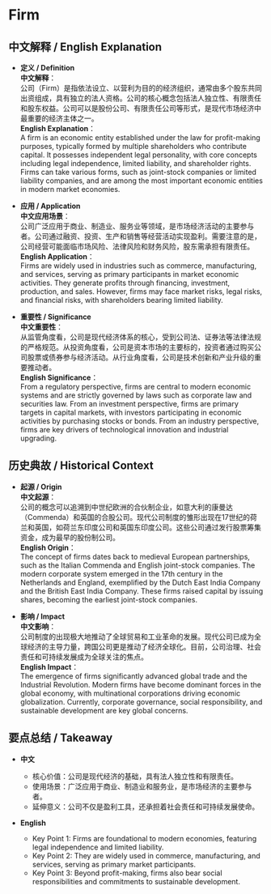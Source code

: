 # Firm

## 中文解释 / English Explanation

* **定义 / Definition**  
  **中文解释**：  
  公司（Firm）是指依法设立、以营利为目的的经济组织，通常由多个股东共同出资组成，具有独立的法人资格。公司的核心概念包括法人独立性、有限责任和股东权益。公司可以是股份公司、有限责任公司等形式，是现代市场经济中最重要的经济主体之一。  
  **English Explanation**：  
  A firm is an economic entity established under the law for profit-making purposes, typically formed by multiple shareholders who contribute capital. It possesses independent legal personality, with core concepts including legal independence, limited liability, and shareholder rights. Firms can take various forms, such as joint-stock companies or limited liability companies, and are among the most important economic entities in modern market economies.

* **应用 / Application**  
  **中文应用场景**：  
  公司广泛应用于商业、制造业、服务业等领域，是市场经济活动的主要参与者。公司通过融资、投资、生产和销售等经营活动实现盈利。需要注意的是，公司经营可能面临市场风险、法律风险和财务风险，股东需承担有限责任。  
  **English Application**：  
  Firms are widely used in industries such as commerce, manufacturing, and services, serving as primary participants in market economic activities. They generate profits through financing, investment, production, and sales. However, firms may face market risks, legal risks, and financial risks, with shareholders bearing limited liability.

* **重要性 / Significance**  
  **中文重要性**：  
  从监管角度看，公司是现代经济体系的核心，受到公司法、证券法等法律法规的严格规范。从投资角度看，公司是资本市场的主要标的，投资者通过购买公司股票或债券参与经济活动。从行业角度看，公司是技术创新和产业升级的重要推动者。  
  **English Significance**：  
  From a regulatory perspective, firms are central to modern economic systems and are strictly governed by laws such as corporate law and securities law. From an investment perspective, firms are primary targets in capital markets, with investors participating in economic activities by purchasing stocks or bonds. From an industry perspective, firms are key drivers of technological innovation and industrial upgrading.

## 历史典故 / Historical Context

* **起源 / Origin**  
  **中文起源**：  
  公司的概念可以追溯到中世纪欧洲的合伙制企业，如意大利的康曼达（Commenda）和英国的合股公司。现代公司制度的雏形出现在17世纪的荷兰和英国，如荷兰东印度公司和英国东印度公司。这些公司通过发行股票筹集资金，成为最早的股份制公司。  
  **English Origin**：  
  The concept of firms dates back to medieval European partnerships, such as the Italian Commenda and English joint-stock companies. The modern corporate system emerged in the 17th century in the Netherlands and England, exemplified by the Dutch East India Company and the British East India Company. These firms raised capital by issuing shares, becoming the earliest joint-stock companies.

* **影响 / Impact**  
  **中文影响**：  
  公司制度的出现极大地推动了全球贸易和工业革命的发展。现代公司已成为全球经济的主导力量，跨国公司更是推动了经济全球化。目前，公司治理、社会责任和可持续发展成为全球关注的焦点。  
  **English Impact**：  
  The emergence of firms significantly advanced global trade and the Industrial Revolution. Modern firms have become dominant forces in the global economy, with multinational corporations driving economic globalization. Currently, corporate governance, social responsibility, and sustainable development are key global concerns.

## 要点总结 / Takeaway

* **中文**  
  - 核心价值：公司是现代经济的基础，具有法人独立性和有限责任。  
  - 使用场景：广泛应用于商业、制造业和服务业，是市场经济的主要参与者。  
  - 延伸意义：公司不仅是盈利工具，还承担着社会责任和可持续发展使命。

* **English**  
  - Key Point 1: Firms are foundational to modern economies, featuring legal independence and limited liability.  
  - Key Point 2: They are widely used in commerce, manufacturing, and services, serving as primary market participants.  
  - Key Point 3: Beyond profit-making, firms also bear social responsibilities and commitments to sustainable development.